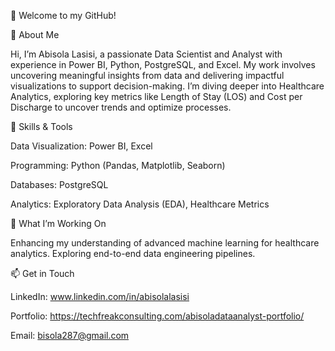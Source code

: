 👋 Welcome to my GitHub!

🚀 About Me

Hi, I’m Abisola Lasisi, a passionate Data Scientist and Analyst with experience in Power BI, Python, PostgreSQL, and Excel. My work involves uncovering meaningful insights from data and delivering impactful visualizations to support decision-making. I’m diving deeper into Healthcare Analytics, exploring key metrics like Length of Stay (LOS) and Cost per Discharge to uncover trends and optimize processes.

<!---
Adukemi/Adukemi is a ✨ special ✨ repository because its `README.md` (this file) appears on your GitHub profile.
You can click the Preview link to take a look at your changes.
--->
💼 Skills & Tools

Data Visualization: Power BI, Excel

Programming: Python (Pandas, Matplotlib, Seaborn)

Databases: PostgreSQL

Analytics: Exploratory Data Analysis (EDA), Healthcare Metrics



🌱 What I’m Working On

Enhancing my understanding of advanced machine learning for healthcare analytics.
Exploring end-to-end data engineering pipelines.



📫 Get in Touch


LinkedIn: www.linkedin.com/in/abisolalasisi

Portfolio: https://techfreakconsulting.com/abisoladataanalyst-portfolio/ 

Email: bisola287@gmail.com

